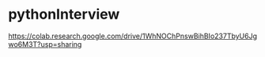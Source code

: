 # pythonInterview

https://colab.research.google.com/drive/1WhNOChPnswBihBIo237TbyU6Jgwo6M3T?usp=sharing
